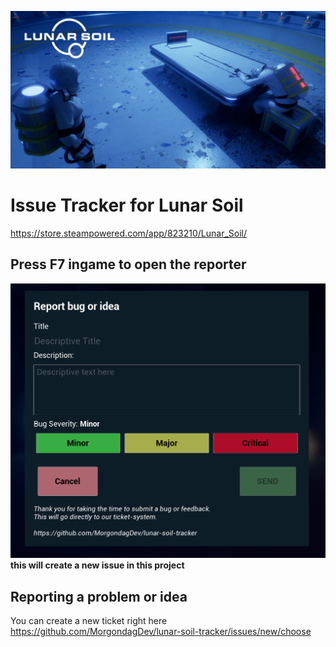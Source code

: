 ![Image](banner.png?raw=true)

# Issue Tracker for Lunar Soil
https://store.steampowered.com/app/823210/Lunar_Soil/

## Press F7 ingame to open the reporter
![Image](ingame.png?raw=true)
**this will create a new issue in this project** 

## Reporting a problem or idea
You can create a new ticket right here
https://github.com/MorgondagDev/lunar-soil-tracker/issues/new/choose
